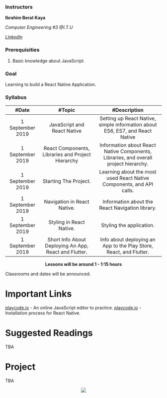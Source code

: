 ### Instructors

**Ibrahim Berat Kaya**

*Computer Engineering #3 @I.T.U*

[*LinkedIn*](https://www.linkedin.com/in/ibrahim-berat-kaya-0510b6193/)


### Prerequisities
1. Basic knowledge about JavaScript.

### Goal

Learning to build a React Native Application.

### Syllabus

|  #Date |  #Topic  | #Description  |
| :------------: | :------------: | :------------: |
| 1 September 2019 | JavaScript and React Native | Setting up React Native, simple information about ES6, ES7, and React Native |
| 1 September 2019  | React Components, Libraries and Project Hierarchy  | Information about React Native Components, Libraries, and overall project hierarchy.   |
| 1 September 2019  |  Starting The Project.  | Learning about the most used React Native Components, and API calls.   |
| 1 September 2019  |  Navigation in React Native.  | Information about the React Navigation library.  |
| 1 September 2019  |  Styling in React Native.  | Styling the application.  |
| 1 September 2019  |  Short Info About Deploying An App, React and Flutter. |  Info about deploying an App to the Play Store, React, and Flutter.  |


<p align="center"><b>Lessons will be around 1 - 1:15 hours</b></p>

Classrooms and dates will be announced.

# Important Links

[playcode.io](https://playcode.io/online-javascript-editor) - An online JavaScript editor to practice. 
[playcode.io](https://facebook.github.io/react-native/docs/getting-started) - Installation process for React Native. 

# Suggested Readings

TBA

# Project
TBA


<p align="center">
  <a href="//ituacm.com" target="_blank">
    <img src="https://ituacm.com/wp-content/uploads/2017/08/itu-logo.png">
  </a>
</p>
